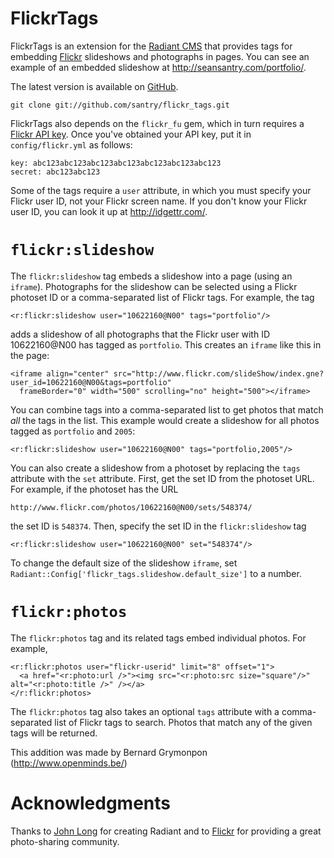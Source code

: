 FlickrTags
==========
FlickrTags is an extension for the [Radiant CMS][1] that provides tags for embedding [Flickr][2] slideshows and photographs in pages. You can see an example of an embedded slideshow at <http://seansantry.com/portfolio/>.

The latest version is available on [GitHub][4].

    git clone git://github.com/santry/flickr_tags.git

FlickrTags also depends on the `flickr_fu` gem, which in turn requires a [Flickr API key][5]. Once you've obtained your API key, put it in `config/flickr.yml` as follows:

    key: abc123abc123abc123abc123abc123abc123abc123
    secret: abc123abc123

Some of the tags require a `user` attribute, in which you must specify your Flickr user ID, not your Flickr screen name. If you don't know your Flickr user ID, you can look it up at <http://idgettr.com/>.

`flickr:slideshow`
==================
The `flickr:slideshow` tag embeds a slideshow into a page (using an `iframe`). Photographs for the slideshow can be selected using a Flickr photoset ID or a comma-separated list of Flickr tags. For example, the tag

    <r:flickr:slideshow user="10622160@N00" tags="portfolio"/>

adds a slideshow of all photographs that the Flickr user with ID 10622160@N00 has tagged as `portfolio`. This creates an `iframe` like this in the page:

    <iframe align="center" src="http://www.flickr.com/slideShow/index.gne?user_id=10622160@N00&tags=portfolio"
      frameBorder="0" width="500" scrolling="no" height="500"></iframe>

You can combine tags into a comma-separated list to get photos that match _all_ the tags in the list. This example would create a slideshow for all photos tagged as `portfolio` and `2005`:

    <r:flickr:slideshow user="10622160@N00" tags="portfolio,2005"/>

You can also create a slideshow from a photoset by replacing the `tags` attribute with the `set` attribute. First, get the set ID from the photoset URL. For example, if the photoset has the URL

    http://www.flickr.com/photos/10622160@N00/sets/548374/

the set ID is `548374`. Then, specify the set ID in the `flickr:slideshow` tag

    <r:flickr:slideshow user="10622160@N00" set="548374"/>

To change the default size of the slideshow `iframe`, set `Radiant::Config['flickr_tags.slideshow.default_size']` to a number.

`flickr:photos`
===============
The `flickr:photos` tag and its related tags embed individual photos. For example,

    <r:flickr:photos user="flickr-userid" limit="8" offset="1">
      <a href="<r:photo:url />"><img src="<r:photo:src size="square"/>" alt="<r:photo:title />" /></a>
    </r:flickr:photos>

The `flickr:photos` tag also takes an optional `tags` attribute with a comma-separated list of Flickr tags to search. Photos that match any of the given tags will be returned.

This addition was made by Bernard Grymonpon (http://www.openminds.be/)

Acknowledgments
===============
Thanks to [John Long][3] for creating Radiant and to [Flickr][2] for providing a great photo-sharing community.

[1]: http://radiantcms.org
[2]: http://flickr.com
[3]: http://wiseheartdesign.com/
[4]: http://github.com/santry/flickr_tags/
[5]: http://www.flickr.com/services/api/misc.api_keys.html
